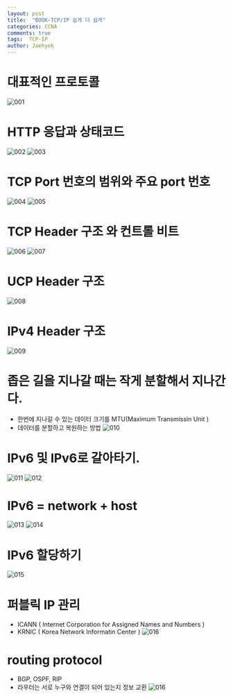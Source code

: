 ```yaml
---
layout: post
title:  "BOOK-TCP/IP 쉽게 더 쉽게"
categories: CCNA
comments: true
tags:  TCP-IP
author: Jaehyek
---
```



# 대표적인 프로토콜 
![001](/img/2017-01-08-CCNA-book-TCP-IP-easy-and-easy/001.JPG)

# HTTP 응답과 상태코드 
![002](/img/2017-01-08-CCNA-book-TCP-IP-easy-and-easy/002.JPG)
![003](/img/2017-01-08-CCNA-book-TCP-IP-easy-and-easy/003.JPG)

# TCP Port 번호의 범위와 주요 port 번호
![004](/img/2017-01-08-CCNA-book-TCP-IP-easy-and-easy/004.JPG)
![005](/img/2017-01-08-CCNA-book-TCP-IP-easy-and-easy/005.JPG)

# TCP Header 구조 와 컨트롤 비트 
![006](/img/2017-01-08-CCNA-book-TCP-IP-easy-and-easy/006.JPG)
![007](/img/2017-01-08-CCNA-book-TCP-IP-easy-and-easy/007.JPG)

# UCP Header 구조  
![008](/img/2017-01-08-CCNA-book-TCP-IP-easy-and-easy/008.JPG)

# IPv4 Header 구조  
![009](/img/2017-01-08-CCNA-book-TCP-IP-easy-and-easy/009.JPG)

# 좁은 길을 지나갈 때는 작게 분할해서 지나간다.
- 한번에 지나갈 수 있는 데이터 크기를 MTU(Maximum Transmissin Unit )
- 데이터를 분할하고 복원하는 방법
![010](/img/2017-01-08-CCNA-book-TCP-IP-easy-and-easy/010.JPG)

# IPv6 및 IPv6로 갈아타기.
![011](/img/2017-01-08-CCNA-book-TCP-IP-easy-and-easy/011.JPG)
![012](/img/2017-01-08-CCNA-book-TCP-IP-easy-and-easy/012.JPG)

# IPv6 = network + host 
![013](/img/2017-01-08-CCNA-book-TCP-IP-easy-and-easy/013.JPG)
![014](/img/2017-01-08-CCNA-book-TCP-IP-easy-and-easy/014.JPG)

# IPv6 할당하기
![015](/img/2017-01-08-CCNA-book-TCP-IP-easy-and-easy/015.JPG)

# 퍼블릭 IP 관리
- ICANN ( Internet Corporation for Assigned Names and Numbers )
- KRNIC ( Korea Network Informatin Center )
![016](/img/2017-01-08-CCNA-book-TCP-IP-easy-and-easy/016.JPG)

# routing protocol
- BGP, OSPF, RIP
- 라우터는 서로 누구와 연결이 되어 있는지 정보 교환
![016](/img/2017-01-08-CCNA-book-TCP-IP-easy-and-easy/016.JPG)



